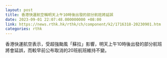 ```yaml
---
layout: post
title: 香港快運航空稱明天上午10時後出發的部分航班將延誤
date: 2023-09-01 22:07:48.000000000 +08:00
link: https://news.rthk.hk/rthk/ch/component/k2/1716318-20230901.htm
categories: rthk
---
```


香港快運航空表示，受超強颱風「蘇拉」影響，明天上午10時後出發的部分航班將會延誤，而較早前公布取消的20班航班維持不變。
